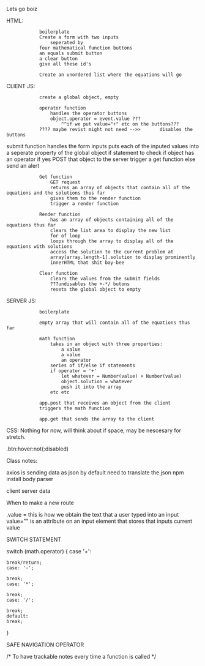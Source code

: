 Lets go boiz

HTML: 

                boilerplate
                Create a form with two inputs
                    seperated by 
                four mathematical function buttons 
                an equals submit button
                a clear button 
                give all these id's

                Create an unordered list where the equations will go


CLIENT JS:

                create a global object, empty

                operator function
                    handles the operator buttons
                    object.operator = event.value ???
                        ^^if we put value="+" etc on the buttons???
                ???? maybe revist might not need -->>       disables the buttons

submit function
                    handles the form inputs
                    puts each of the inputed values into a seperate property of the global object
                    if statement to check if object has an operator
                    if yes
                    POST that object to the server
                    trigger a get function
                    else send an alert

                Get function
                    GET request
                    returns an array of objects that contain all of the equations and the solutions thus far
                    gives them to the render function
                    trigger a render function

                Render function
                    has an array of objects containing all of the equations thus far
                    clears the list area to display the new list
                    for of loop
                    loops through the array to display all of the equations with solutions
                    access the solution to the current problem at 
                    array[array.length-1].solution to display prominently
                    innerHTML that shit bay-bee

                Clear function
                    clears the values from the submit fields
                    ???undisables the +-*/ butons
                    resets the global object to empty


SERVER JS:

                boilerplate

                empty array that will contain all of the equations thus far

                math function
                    takes in an object with three properties:
                        a value
                        a value
                        an operator
                    series of if/else if statements
                    if operator = '+'
                        let whatever = Number(value) + Number(value)
                        object.solution = whatever
                        push it into the array
                    etc etc

                app.post that receives an object from the client
                triggers the math function

                app.get that sends the array to the client


CSS: Nothing for now, will think about if space, may be nescesary for stretch.

.btn:hover:not(:disabled)




Class notes:


axios is sending data as json by default
need to translate the json
npm install body parser

client server data


When to make a new route

.value = this is how we obtain the text that a user typed into an input 
    value="" is an attribute on an input element that stores that inputs current value



SWITCH STATEMENT

switch (math.operator) {
    case '+':

    break/return;
    case: '-';

    break;
    case: '*';

    break;
    case: '/';

    break;
    default:
    break;
}

SAFE NAVIGATION OPERATOR

/* To have trackable notes every time a function is called
*/
